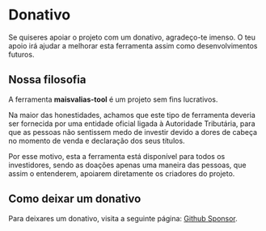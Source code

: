 # Donativo

Se quiseres apoiar o projeto com um donativo, agradeço-te imenso. O teu apoio irá ajudar a melhorar esta ferramenta assim como desenvolvimentos futuros.

## Nossa filosofia

A ferramenta **maisvalias-tool** é um projeto sem fins lucrativos.

Na maior das honestidades, achamos que este tipo de ferramenta deveria ser fornecida por uma entidade oficial ligada à Autoridade Tributária, para que as pessoas não sentissem medo de investir devido a dores de cabeça no momento de venda e declaração dos seus títulos.

Por esse motivo, esta a ferramenta está disponível para todos os investidores, sendo as doações apenas uma maneira das pessoas, que assim o entenderem, apoiarem diretamente os criadores do projeto.

## Como deixar um donativo

Para deixares um donativo, visita a seguinte página: [Github Sponsor](https://github.com/sponsors/Tomas-Silva-PT).